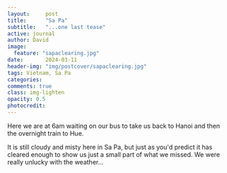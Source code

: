 ```yaml
---
layout:     post
title:      "Sa Pa"
subtitle:   "...one last tease"
active: journal
author: David
image:
  feature: "sapaclearing.jpg"
date:       2024-03-11
header-img: "img/postcover/sapaclearing.jpg"
tags: Vietnam, Sa Pa
categories: 
comments: true
class: img-lighten 
opacity: 0.5
photocredit:
---
```


Here we are at 6am waiting on our bus to take us back to Hanoi and then the overnight train to Hue.

It is still cloudy and misty here in Sa Pa, but just as you'd predict it has cleared enough to show us just a small part of what we missed. We were really unlucky with the weather...








